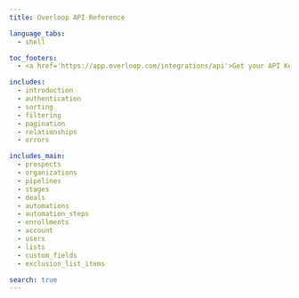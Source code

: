 ```yaml
---
title: Overloop API Reference

language_tabs:
  - shell

toc_footers:
  - <a href='https://app.overloop.com/integrations/api'>Get your API Key</a>

includes:
  - introduction
  - authentication
  - sorting
  - filtering
  - pagination
  - relationships
  - errors

includes_main:
  - prospects
  - organizations
  - pipelines
  - stages
  - deals
  - automations
  - automation_steps
  - enrollments
  - account
  - users
  - lists
  - custom_fields
  - exclusion_list_items

search: true
---
```

